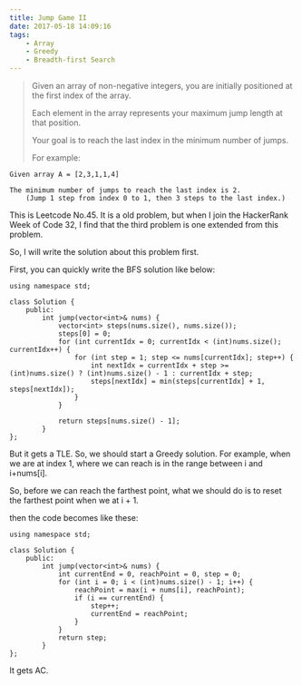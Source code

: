 ```yaml
---
title: Jump Game II
date: 2017-05-18 14:09:16
tags:
    - Array
    - Greedy
    - Breadth-first Search
---
```


> Given an array of non-negative integers, you are initially positioned at the first index of the array.
>
> Each element in the array represents your maximum jump length at that position.
>
> Your goal is to reach the last index in the minimum number of jumps.
>
> For example:
```
Given array A = [2,3,1,1,4]

The minimum number of jumps to reach the last index is 2.
    (Jump 1 step from index 0 to 1, then 3 steps to the last index.)
```

<!--more-->
This is Leetcode No.45. It is a old problem, but when I join the HackerRank Week of Code 32, I find that the third problem is one extended from this problem.

So, I will write the solution about this problem first.

First, you can quickly write the BFS solution like below:

```
using namespace std;

class Solution {
    public:
        int jump(vector<int>& nums) {
            vector<int> steps(nums.size(), nums.size());
            steps[0] = 0;
            for (int currentIdx = 0; currentIdx < (int)nums.size(); currentIdx++) {
                for (int step = 1; step <= nums[currentIdx]; step++) {
                    int nextIdx = currentIdx + step >= (int)nums.size() ? (int)nums.size() - 1 : currentIdx + step;
                    steps[nextIdx] = min(steps[currentIdx] + 1, steps[nextIdx]);
                }
            }

            return steps[nums.size() - 1];
        }
};
```

But it gets a TLE. So, we should start a Greedy solution. For example, when we are at index 1, where we can reach is in the range between i and i+nums[i].

So, before we can reach the farthest point, what we should do is to reset the farthest point when we at i + 1.

then the code becomes like these:

```
using namespace std;

class Solution {
    public:
        int jump(vector<int>& nums) {
            int currentEnd = 0, reachPoint = 0, step = 0;
            for (int i = 0; i < (int)nums.size() - 1; i++) {
                reachPoint = max(i + nums[i], reachPoint);
                if (i == currentEnd) {
                    step++;
                    currentEnd = reachPoint;
                }
            }
            return step;
        }
};
```

 It gets AC.
